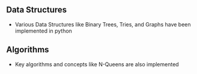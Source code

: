 ## Data Structures
- Various Data Structures like Binary Trees, Tries, and Graphs have been implemented in python
## Algorithms
- Key algorithms and concepts like N-Queens are also implemented
